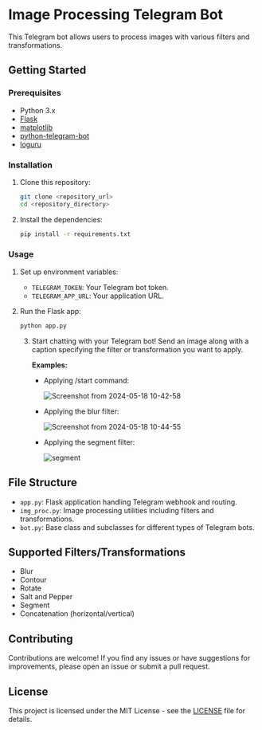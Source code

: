 # Image Processing Telegram Bot

This Telegram bot allows users to process images with various filters and transformations.

## Getting Started

### Prerequisites

- Python 3.x
- [Flask](https://pypi.org/project/Flask/)
- [matplotlib](https://pypi.org/project/matplotlib/)
- [python-telegram-bot](https://pypi.org/project/python-telegram-bot/)
- [loguru](https://pypi.org/project/loguru/)

### Installation

1. Clone this repository:

    ```sh
    git clone <repository_url>
    cd <repository_directory>
    ```

2. Install the dependencies:

    ```sh
    pip install -r requirements.txt
    ```

### Usage

1. Set up environment variables:
    - `TELEGRAM_TOKEN`: Your Telegram bot token.
    - `TELEGRAM_APP_URL`: Your application URL.

2. Run the Flask app:

    ```sh
    python app.py
    ```

   3. Start chatting with your Telegram bot! Send an image along with a caption specifying the filter or transformation you want to apply.

       **Examples:**
       - Applying /start command:

           ![Screenshot from 2024-05-18 10-42-58](https://github.com/abd129-0/PolybotServicePythonFursa/assets/75143506/f962be9b-a4e0-4bef-9d10-e6b26e21b613)

    
       - Applying the blur filter:
    
           ![Screenshot from 2024-05-18 10-44-55](https://github.com/abd129-0/PolybotServicePythonFursa/assets/75143506/9a371d3b-bda0-4b81-88d0-4b34fd7e1a8c)

        
       - Applying the segment filter:
    
           ![segment](https://github.com/abd129-0/PolybotServicePythonFursa/assets/75143506/3d2d5926-fd97-4692-8e3c-1477cde065e7)

         

        

    <!-- Add more examples as needed -->

## File Structure

- `app.py`: Flask application handling Telegram webhook and routing.
- `img_proc.py`: Image processing utilities including filters and transformations.
- `bot.py`: Base class and subclasses for different types of Telegram bots.

## Supported Filters/Transformations

- Blur
- Contour
- Rotate
- Salt and Pepper
- Segment
- Concatenation (horizontal/vertical)

## Contributing

Contributions are welcome! If you find any issues or have suggestions for improvements, please open an issue or submit a pull request.

## License

This project is licensed under the MIT License - see the [LICENSE](LICENSE) file for details.
